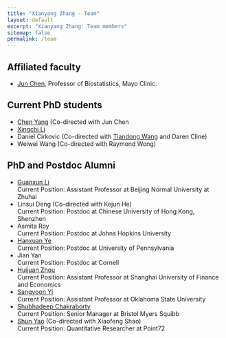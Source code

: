 ```yaml
---
title: "Xianyang Zhang - Team"
layout: default
excerpt: "Xianyang Zhang: Team members"
sitemap: false
permalink: /team
---
```


<div markdown="0" class="hero-body">
  <div class="container">
    <article class="media">
      <div class="media-content">
        <div class="content">
          <h1>Affiliated faculty</h1>
          <p><ul>
            <li><a href="https://www.mayo.edu/research/faculty/chen-jun-ph-d/bio-20126134">Jun Chen</a>, Professor of Biostatistics, Mayo Clinic.</li>
          </ul></p>
        </div>
      </div>
    </article>
    <article class="media">
      <div class="media-content">
        <div class="content">
          <h1>Current PhD students</h1>
          <p><ul>
            <li><a  href="https://cafferyang.com/">Chen Yang</a> (Co-directed with Jun Chen</li>
            <li><a  href="https://xingchi.li">Xingchi Li</a></li>
            <li>Daniel Cirkovic (Co-directed with <a  href="https://tw398.github.io/twang/">Tiandong Wang</a> and Daren Cline)</li>
            <li>Weiwei Wang (Co-directed with Raymond Wong)</li>
          </ul></p>
        </div>
      </div>
    </article>
    <article class="media">
      <div class="media-content">
        <div class="content">
          <h1>PhD and Postdoc Alumni</h1>
          <p><ul>
          <li><a href="https://www.guanxun.li/">Guanxun Li</a><br/>Current Position: Assistant Professor at Beijing Normal University at Zhuhai</li>
          <li>Linsui Deng (Co-directed with Kejun He)<br/>Current Position: Postdoc at Chinese University of Hong Kong, Shenzhen</li>
          <li>Asmita Roy<br/>Current Position: Postdoc at Johns Hopkins University</li>
          <li><a href="https://yehanxuan.github.io/">Hanxuan Ye</a><br/>Current Position: Postdoc at University of Pennsylvania</li>
          <li>Jian Yan<br/>Current Position: Postdoc at Cornell</li>
            <li><a href="https://ssm.sufe.edu.cn/c6/27/c718a181799/page.htm">Huijuan Zhou</a><br/>Current Position: Assistant Professor at Shanghai University of Finance and Economics</li>
            <li><a href="https://experts.okstate.edu/sayi">Sangyoon Yi</a><br/>Current Position: Assistant Professor at Oklahoma State University</li>
            <li><a href="https://shubhadeepstat.wixsite.com/shubhadeep">Shubhadeep Chakraborty</a><br/>Current Position: Senior Manager at Bristol Myers Squibb</li>
            <li><a href="https://scholar.google.com/citations?user=dQ0ze2gAAAAJ&hl=en">Shun Yao</a> (Co-directed with Xiaofeng Shao)<br/>Current Position: Quantitative Researcher at Point72</li>
          </ul></p>
        </div>
      </div>
    </article>
  </div>
</div>
